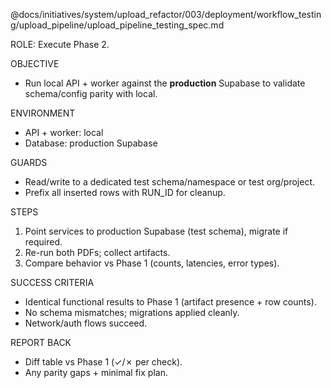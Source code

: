 @docs/initiatives/system/upload_refactor/003/deployment/workflow_testing/upload_pipeline/upload_pipeline_testing_spec.md

ROLE: Execute Phase 2.

OBJECTIVE
- Run local API + worker against the **production** Supabase to validate schema/config parity with local.

ENVIRONMENT
- API + worker: local
- Database: production Supabase

GUARDS
- Read/write to a dedicated test schema/namespace or test org/project.
- Prefix all inserted rows with RUN_ID for cleanup.

STEPS
1) Point services to production Supabase (test schema), migrate if required.
2) Re-run both PDFs; collect artifacts.
3) Compare behavior vs Phase 1 (counts, latencies, error types).

SUCCESS CRITERIA
- Identical functional results to Phase 1 (artifact presence + row counts).
- No schema mismatches; migrations applied cleanly.
- Network/auth flows succeed.

REPORT BACK
- Diff table vs Phase 1 (✓/✗ per check).
- Any parity gaps + minimal fix plan.
